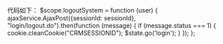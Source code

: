 代码如下：
    $scope.logoutSystem = function (user) {
              ajaxService.AjaxPost({sessionId: sessionId}, "login/logout.do").then(function (message) {
                  if (message.status === 1) {
                      cookie.cleanCookie("CRMSESSIONID");
                      $state.go('login');
                  }
              });
          };